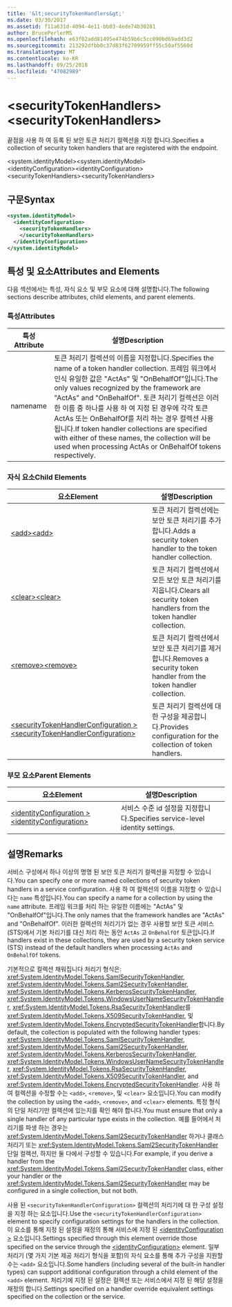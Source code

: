 ```yaml
---
title: '&lt;securityTokenHandlers&gt;'
ms.date: 03/30/2017
ms.assetid: f11a631d-4094-4e11-bb03-4ede74b30281
author: BrucePerlerMS
ms.openlocfilehash: e63f02add81495e474b59b6c5cc090bd69add3d2
ms.sourcegitcommit: 213292dfbb0c37d83f62709959ff55c50af5560d
ms.translationtype: MT
ms.contentlocale: ko-KR
ms.lasthandoff: 09/25/2018
ms.locfileid: "47082989"
---
```

# <a name="ltsecuritytokenhandlersgt"></a><span data-ttu-id="aa0de-102">&lt;securityTokenHandlers&gt;</span><span class="sxs-lookup"><span data-stu-id="aa0de-102">&lt;securityTokenHandlers&gt;</span></span>
<span data-ttu-id="aa0de-103">끝점을 사용 하 여 등록 된 보안 토큰 처리기 컬렉션을 지정 합니다.</span><span class="sxs-lookup"><span data-stu-id="aa0de-103">Specifies a collection of security token handlers that are registered with the endpoint.</span></span>  
  
 <span data-ttu-id="aa0de-104">\<system.identityModel></span><span class="sxs-lookup"><span data-stu-id="aa0de-104">\<system.identityModel></span></span>  
<span data-ttu-id="aa0de-105">\<identityConfiguration></span><span class="sxs-lookup"><span data-stu-id="aa0de-105">\<identityConfiguration></span></span>  
<span data-ttu-id="aa0de-106">\<securityTokenHandlers></span><span class="sxs-lookup"><span data-stu-id="aa0de-106">\<securityTokenHandlers></span></span>  
  
## <a name="syntax"></a><span data-ttu-id="aa0de-107">구문</span><span class="sxs-lookup"><span data-stu-id="aa0de-107">Syntax</span></span>  
  
```xml  
<system.identityModel>  
  <identityConfiguration>  
    <securityTokenHandlers>  
    </securityTokenHandlers>  
  </identityConfiguration>  
</system.identityModel>  
```  
  
## <a name="attributes-and-elements"></a><span data-ttu-id="aa0de-108">특성 및 요소</span><span class="sxs-lookup"><span data-stu-id="aa0de-108">Attributes and Elements</span></span>  
 <span data-ttu-id="aa0de-109">다음 섹션에서는 특성, 자식 요소 및 부모 요소에 대해 설명합니다.</span><span class="sxs-lookup"><span data-stu-id="aa0de-109">The following sections describe attributes, child elements, and parent elements.</span></span>  
  
### <a name="attributes"></a><span data-ttu-id="aa0de-110">특성</span><span class="sxs-lookup"><span data-stu-id="aa0de-110">Attributes</span></span>  
  
|<span data-ttu-id="aa0de-111">특성</span><span class="sxs-lookup"><span data-stu-id="aa0de-111">Attribute</span></span>|<span data-ttu-id="aa0de-112">설명</span><span class="sxs-lookup"><span data-stu-id="aa0de-112">Description</span></span>|  
|---------------|-----------------|  
|<span data-ttu-id="aa0de-113">name</span><span class="sxs-lookup"><span data-stu-id="aa0de-113">name</span></span>|<span data-ttu-id="aa0de-114">토큰 처리기 컬렉션의 이름을 지정합니다.</span><span class="sxs-lookup"><span data-stu-id="aa0de-114">Specifies the name of a token handler collection.</span></span> <span data-ttu-id="aa0de-115">프레임 워크에서 인식 유일한 값은 "ActAs" 및 "OnBehalfOf"입니다.</span><span class="sxs-lookup"><span data-stu-id="aa0de-115">The only values recognized by the framework are "ActAs" and "OnBehalfOf".</span></span> <span data-ttu-id="aa0de-116">토큰 처리기 컬렉션은 이러한 이름 중 하나를 사용 하 여 지정 된 경우에 각각 토큰 ActAs 또는 OnBehalfOf를 처리 하는 경우 컬렉션 사용 됩니다.</span><span class="sxs-lookup"><span data-stu-id="aa0de-116">If token handler collections are specified with either of these names, the collection will be used when processing ActAs or OnBehalfOf tokens respectively.</span></span>|  
  
### <a name="child-elements"></a><span data-ttu-id="aa0de-117">자식 요소</span><span class="sxs-lookup"><span data-stu-id="aa0de-117">Child Elements</span></span>  
  
|<span data-ttu-id="aa0de-118">요소</span><span class="sxs-lookup"><span data-stu-id="aa0de-118">Element</span></span>|<span data-ttu-id="aa0de-119">설명</span><span class="sxs-lookup"><span data-stu-id="aa0de-119">Description</span></span>|  
|-------------|-----------------|  
|[<span data-ttu-id="aa0de-120">\<add></span><span class="sxs-lookup"><span data-stu-id="aa0de-120">\<add></span></span>](../../../../../docs/framework/configure-apps/file-schema/windows-identity-foundation/add.md)|<span data-ttu-id="aa0de-121">토큰 처리기 컬렉션에는 보안 토큰 처리기를 추가합니다.</span><span class="sxs-lookup"><span data-stu-id="aa0de-121">Adds a security token handler to the token handler collection.</span></span>|  
|[<span data-ttu-id="aa0de-122">\<clear></span><span class="sxs-lookup"><span data-stu-id="aa0de-122">\<clear></span></span>](../../../../../docs/framework/configure-apps/file-schema/windows-identity-foundation/clear.md)|<span data-ttu-id="aa0de-123">토큰 처리기 컬렉션에서 모든 보안 토큰 처리기를 지웁니다.</span><span class="sxs-lookup"><span data-stu-id="aa0de-123">Clears all security token handlers from the token handler collection.</span></span>|  
|[<span data-ttu-id="aa0de-124">\<remove></span><span class="sxs-lookup"><span data-stu-id="aa0de-124">\<remove></span></span>](../../../../../docs/framework/configure-apps/file-schema/windows-identity-foundation/remove.md)|<span data-ttu-id="aa0de-125">토큰 처리기 컬렉션에서 보안 토큰 처리기를 제거합니다.</span><span class="sxs-lookup"><span data-stu-id="aa0de-125">Removes a security token handler from the token handler collection.</span></span>|  
|[<span data-ttu-id="aa0de-126">\<securityTokenHandlerConfiguration ></span><span class="sxs-lookup"><span data-stu-id="aa0de-126">\<securityTokenHandlerConfiguration></span></span>](../../../../../docs/framework/configure-apps/file-schema/windows-identity-foundation/securitytokenhandlerconfiguration.md)|<span data-ttu-id="aa0de-127">토큰 처리기 컬렉션에 대 한 구성을 제공합니다.</span><span class="sxs-lookup"><span data-stu-id="aa0de-127">Provides configuration for the collection of token handlers.</span></span>|  
  
### <a name="parent-elements"></a><span data-ttu-id="aa0de-128">부모 요소</span><span class="sxs-lookup"><span data-stu-id="aa0de-128">Parent Elements</span></span>  
  
|<span data-ttu-id="aa0de-129">요소</span><span class="sxs-lookup"><span data-stu-id="aa0de-129">Element</span></span>|<span data-ttu-id="aa0de-130">설명</span><span class="sxs-lookup"><span data-stu-id="aa0de-130">Description</span></span>|  
|-------------|-----------------|  
|[<span data-ttu-id="aa0de-131">\<identityConfiguration ></span><span class="sxs-lookup"><span data-stu-id="aa0de-131">\<identityConfiguration></span></span>](../../../../../docs/framework/configure-apps/file-schema/windows-identity-foundation/identityconfiguration.md)|<span data-ttu-id="aa0de-132">서비스 수준 id 설정을 지정합니다.</span><span class="sxs-lookup"><span data-stu-id="aa0de-132">Specifies service-level identity settings.</span></span>|  
  
## <a name="remarks"></a><span data-ttu-id="aa0de-133">설명</span><span class="sxs-lookup"><span data-stu-id="aa0de-133">Remarks</span></span>  
 <span data-ttu-id="aa0de-134">서비스 구성에서 하나 이상의 명명 된 보안 토큰 처리기 컬렉션을 지정할 수 있습니다.</span><span class="sxs-lookup"><span data-stu-id="aa0de-134">You can specify one or more named collections of security token handlers in a service configuration.</span></span> <span data-ttu-id="aa0de-135">사용 하 여 컬렉션의 이름을 지정할 수 있습니다는 `name` 특성입니다.</span><span class="sxs-lookup"><span data-stu-id="aa0de-135">You can specify a name for a collection by using the `name` attribute.</span></span> <span data-ttu-id="aa0de-136">프레임 워크를 처리 하는 유일한 이름에는 "ActAs" 및 "OnBehalfOf"입니다.</span><span class="sxs-lookup"><span data-stu-id="aa0de-136">The only names that the framework handles are "ActAs" and "OnBehalfOf".</span></span> <span data-ttu-id="aa0de-137">이러한 컬렉션의 처리기가 없는 경우 사용할 보안 토큰 서비스 (STS)에서 기본 처리기를 대신 처리 하는 동안 `ActAs` 고 `OnBehalfOf` 토큰입니다.</span><span class="sxs-lookup"><span data-stu-id="aa0de-137">If handlers exist in these collections, they are used by a security token service (STS) instead of the default handlers when processing `ActAs` and `OnBehalfOf` tokens.</span></span>  
  
 <span data-ttu-id="aa0de-138">기본적으로 컬렉션 채워집니다 처리기 형식은: <xref:System.IdentityModel.Tokens.SamlSecurityTokenHandler>, <xref:System.IdentityModel.Tokens.Saml2SecurityTokenHandler>, <xref:System.IdentityModel.Tokens.KerberosSecurityTokenHandler>, <xref:System.IdentityModel.Tokens.WindowsUserNameSecurityTokenHandler>, <xref:System.IdentityModel.Tokens.RsaSecurityTokenHandler>를 <xref:System.IdentityModel.Tokens.X509SecurityTokenHandler>, 및 <xref:System.IdentityModel.Tokens.EncryptedSecurityTokenHandler>합니다.</span><span class="sxs-lookup"><span data-stu-id="aa0de-138">By default, the collection is populated with the following handler types: <xref:System.IdentityModel.Tokens.SamlSecurityTokenHandler>, <xref:System.IdentityModel.Tokens.Saml2SecurityTokenHandler>, <xref:System.IdentityModel.Tokens.KerberosSecurityTokenHandler>, <xref:System.IdentityModel.Tokens.WindowsUserNameSecurityTokenHandler>, <xref:System.IdentityModel.Tokens.RsaSecurityTokenHandler>, <xref:System.IdentityModel.Tokens.X509SecurityTokenHandler>, and <xref:System.IdentityModel.Tokens.EncryptedSecurityTokenHandler>.</span></span> <span data-ttu-id="aa0de-139">사용 하 여 컬렉션을 수정할 수는 `<add>`, `<remove>`, 및 `<clear>` 요소입니다.</span><span class="sxs-lookup"><span data-stu-id="aa0de-139">You can modify the collection by using the `<add>`, `<remove>`, and `<clear>` elements.</span></span> <span data-ttu-id="aa0de-140">특정 형식의 단일 처리기만 컬렉션에 있는지를 확인 해야 합니다.</span><span class="sxs-lookup"><span data-stu-id="aa0de-140">You must ensure that only a single handler of any particular type exists in the collection.</span></span> <span data-ttu-id="aa0de-141">예를 들어에서 처리기를 파생 하는 경우는 <xref:System.IdentityModel.Tokens.Saml2SecurityTokenHandler> 하거나 클래스 처리기 또는 <xref:System.IdentityModel.Tokens.Saml2SecurityTokenHandler> 단일 컬렉션, 하지만 둘 다에서 구성할 수 있습니다.</span><span class="sxs-lookup"><span data-stu-id="aa0de-141">For example, if you derive a handler from the <xref:System.IdentityModel.Tokens.Saml2SecurityTokenHandler> class, either your handler or the <xref:System.IdentityModel.Tokens.Saml2SecurityTokenHandler> may be configured in a single collection, but not both.</span></span>  
  
 <span data-ttu-id="aa0de-142">사용 된 `<securityTokenHandlerConfiguration>` 컬렉션의 처리기에 대 한 구성 설정을 지정 하는 요소입니다.</span><span class="sxs-lookup"><span data-stu-id="aa0de-142">Use the `<securityTokenHandlerConfiguration>` element to specify configuration settings for the handlers in the collection.</span></span> <span data-ttu-id="aa0de-143">이 요소를 통해 지정 된 설정을 재정의 통해 서비스에 지정 된 [ \<identityConfiguration >](../../../../../docs/framework/configure-apps/file-schema/windows-identity-foundation/identityconfiguration.md) 요소입니다.</span><span class="sxs-lookup"><span data-stu-id="aa0de-143">Settings specified through this element override those specified on the service through the [\<identityConfiguration>](../../../../../docs/framework/configure-apps/file-schema/windows-identity-foundation/identityconfiguration.md) element.</span></span> <span data-ttu-id="aa0de-144">일부 처리기 (몇 가지 기본 제공 처리기 형식을 포함)의 자식 요소를 통해 추가 구성을 지원할 수는 `<add>` 요소입니다.</span><span class="sxs-lookup"><span data-stu-id="aa0de-144">Some handlers (including several of the built-in handler types) can support additional configuration through a child element of the `<add>` element.</span></span> <span data-ttu-id="aa0de-145">처리기에 지정 된 설정은 컬렉션 또는 서비스에서 지정 된 해당 설정을 재정의 합니다.</span><span class="sxs-lookup"><span data-stu-id="aa0de-145">Settings specified on a handler override equivalent settings specified on the collection or the service.</span></span>
